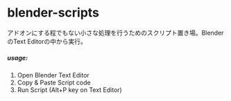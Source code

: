 # blender-scripts

アドオンにする程でもない小さな処理を行うためのスクリプト置き場。BlenderのText Editorの中から実行。

##### usage:

1. Open Blender Text Editor
2. Copy & Paste Script code
3. Run Script (Alt+P key on Text Editor)




